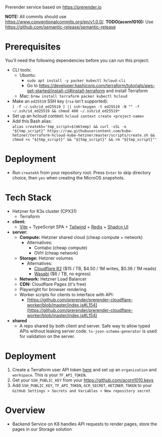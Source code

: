 Prerender service based on https://prerender.io

**NOTE:** All commits should use https://www.conventionalcommits.org/en/v1.0.0/.
**TODO(acorn1010):** Use https://github.com/semantic-release/semantic-release

# Prerequisites
You'll need the following dependencies before you can run this project:
  * CLI tools:
    * Ubuntu:<br>
      * `sudo apt install -y packer kubectl hcloud-cli`
      * Go to https://developer.hashicorp.com/terraform/tutorials/aws-get-started/install-cli#install-terraform and install Terraform
    * Mac: `brew install terraform packer kubectl hcloud`
  * Make an `ed25519` SSH key (`rsa` isn't supported):<br>
    `[ -f ~/.ssh/id_ed25519 ] || ssh-keygen -t ed25519 -N "" -f ~/.ssh/id_ed25519 && chmod 400 ~/.ssh/id_ed25519*`
  * Set up an hcloud context: `hcloud context create <project-name>`
  * Add this Bash alias:<br>
    `alias createkh='tmp_script=$(mktemp) && curl -sSL -o "${tmp_script}" https://raw.githubusercontent.com/kube-hetzner/terraform-hcloud-kube-hetzner/master/scripts/create.sh && chmod +x "${tmp_script}" && "${tmp_script}" && rm "${tmp_script}"'`

# Deployment
  * Run `createkh` from your repository root. Press `Enter` to skip directory choice, then `yes` when creating the MicroOS snapshots.

# Tech Stack
 * Hetzner for K3s cluster (CPX31)
   * Terraform
 * **client:**
   * [Vite](https://vitejs.dev/) + TypeScript SPA + [Tailwind](https://tailwindcss.com/) + [Redis](https://redis.io/) + [Shadcn UI](ui.shadcn.com/)
 * **server:**
   * **Compute:** Hetzner shared cloud (cheap compute + network)
     * Alternatives:
       * Contabo (cheap compute)
       * OVH (cheap network)
   * **Storage:** Hetzner volumes
     * Alternatives:
       * [Cloudflare R2](https://www.cloudflare.com/products/r2/) ($15 / TB, $4.50 / 1M writes, $0.36 / 1M reads)
       * [Wasabi](https://wasabi.com/cloud-storage-pricing) ($6 / TB, no egress)
   * **Network:** Hetzner Load Balancer
   * **CDN:** Cloudflare Pages (it's free)
   * Playwright for browser rendering
   * Worker scripts for clients to interface with API:
     * [https://github.com/prerender/prerender-cloudflare-worker/blob/master/index.js#L154](https://github.com/prerender/prerender-cloudflare-worker/blob/master/index.js#L154)
 * **shared**
   * A repo shared by both client and server. Safe way to allow typed APIs without leaking server code. `ts-json-schema-generator` is used for validation on the server.

# Deployment
  1. Create a Terraform user API token [here](https://app.terraform.io) and set up an `organization` and `workspace`. This is your `TF_API_TOKEN`.
  2. Get your `SSH_PUBLIC_KEY` from your https://github.com/acorn1010.keys
  2. Add `SSH_PUBLIC_KEY`, `TF_API_TOKEN`, `GCR_SECRET`, `HETZNER_TOKEN` to your `GitHub Settings > Secrets and Variables > New repository secret`

# Overview
 * Backend Service on K8 handles API requests to render pages, store the pages in our Storage solution
